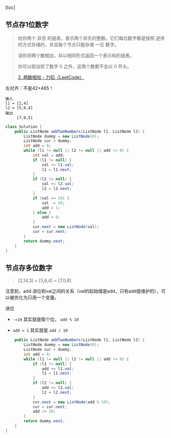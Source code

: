 [toc]



## 节点存1位数字

> 给你两个 非空 的链表，表示两个非负的整数。它们每位数字都是按照 逆序 的方式存储的，并且每个节点只能存储 一位 数字。
>
> 请你将两个数相加，并以相同形式返回一个表示和的链表。
>
> 你可以假设除了数字 0 之外，这两个数都不会以 0 开头。
>
> [2. 两数相加 - 力扣（LeetCode）](https://leetcode.cn/problems/add-two-numbers/description/)

左对齐：不是42+465！

```
输入
l1 = [2,4]
l2 = [5,6,4]
输出
	 [7,0,5]	
```

```java
class Solution {
    public ListNode addTwoNumbers(ListNode l1, ListNode l2) {
        ListNode dummy = new ListNode(0);
        ListNode cur = dummy;
        int add = 0;
        while (l1 != null || l2 != null || add != 0) {
            int val = add;
            if (l1 != null) {
                val += l1.val;
                l1 = l1.next;
            }
            if (l2 != null) {
                val += l2.val;
                l2 = l2.next;
            }
            if (val >= 10) {
                val -= 10;
                add = 1;
            } else {
                add = 0;
            }
            cur.next = new ListNode(val);
            cur = cur.next;
        }
        return dummy.next;
    }
}
```

## 节点存多位数字

> [2,14,3] + [5,6,4] = [7,0,8]

注意到，add 进位和val之间的关系（val的起始值是add，只有add是维护的），可以被优化为只用一个变量。

进位

- `-=10` 其实就是取个位， `add % 10`

- `add = 1` 其实就是 `add / 10`

```java
    public ListNode addTwoNumbers(ListNode l1, ListNode l2) {
        ListNode dummy = new ListNode(0);
        ListNode cur = dummy;
        int add = 0;
        while (l1 != null || l2 != null || add != 0) {
            if (l1 != null) {
                add += l1.val;
                l1 = l1.next;
            }
            if (l2 != null) {
                add += l2.val;
                l2 = l2.next;
            }
            cur.next = new ListNode(add % 10);
            cur = cur.next;
            add /= 10;
        }
        return dummy.next;
    }
}
```


